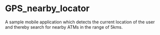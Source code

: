 # GPS_nearby_locator

A sample mobile application which detects the current location of the user and thereby search for nearby ATMs in the range of 5kms.

